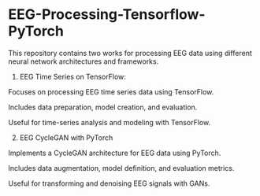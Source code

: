 # EEG-Processing-Tensorflow-PyTorch

This repository contains two works for processing EEG data using different neural network architectures and frameworks.


1. EEG Time Series on TensorFlow:

Focuses on processing EEG time series data using TensorFlow.

Includes data preparation, model creation, and evaluation.

Useful for time-series analysis and modeling with TensorFlow.

2. EEG CycleGAN with PyTorch

Implements a CycleGAN architecture for EEG data using PyTorch.

Includes data augmentation, model definition, and evaluation metrics.

Useful for transforming and denoising EEG signals with GANs.
